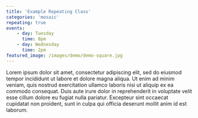 ```yaml
---
title: 'Example Repeating Class'
categories: 'mosaic'
repeating: true
events:
    - day: Tuesday
      time: 8pm
    - day: Wednesday
      time: 2pm
featured_image: /images/demo/demo-square.jpg
---
```


Lorem ipsum dolor sit amet, consectetur adipiscing elit, sed do eiusmod tempor incididunt ut labore et dolore magna aliqua. Ut enim ad minim veniam, quis nostrud exercitation ullamco laboris nisi ut aliquip ex ea commodo consequat. Duis aute irure dolor in reprehenderit in voluptate velit esse cillum dolore eu fugiat nulla pariatur. Excepteur sint occaecat cupidatat non proident, sunt in culpa qui officia deserunt mollit anim id est laborum.
